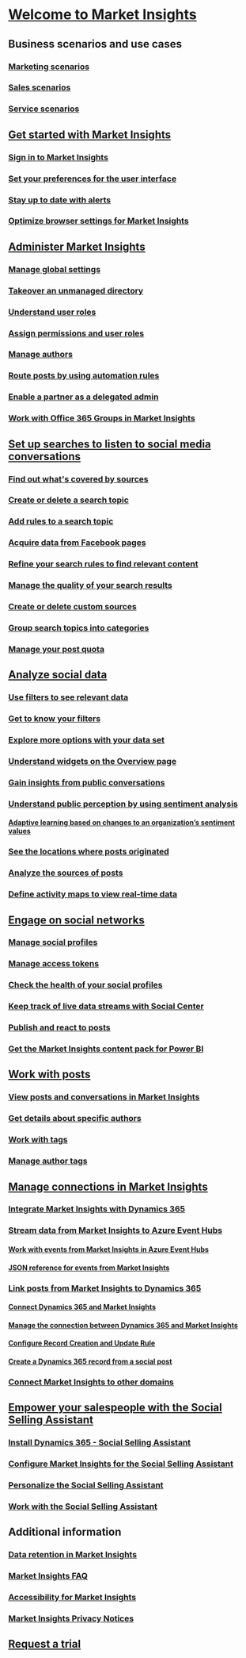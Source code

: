 # [Welcome to Market Insights](overview.md)
## Business scenarios and use cases
### [Marketing scenarios](overview-marketing-scenario.md)
### [Sales scenarios](overview-sales-scenario.md)
### [Service scenarios](overview-service-scenario.md)
## [Get started with Market Insights](get-started.md)
### [Sign in to Market Insights](sign-in.md)
### [Set your preferences for the user interface](user-preferences.md)
### [Stay up to date with alerts](email-alerts.md)
### [Optimize browser settings for Market Insights](system-browser-settings.md)
## [Administer Market Insights](settings-administration.md)
### [Manage global settings](manage-global-settings.md)
### [Takeover an unmanaged directory](admin-takeover.md)
### [Understand user roles](user-roles.md)
### [Assign permissions and user roles](assign-user-roles.md)
### [Manage authors](manage-authors.md)
### [Route posts by using automation rules](automation-rules.md)
### [Enable a partner as a delegated admin](delegated-admin.md)
### [Work with Office 365 Groups in Market Insights](office-365-groups.md)
## [Set up searches to listen to social media conversations](set-up-searches.md)
### [Find out what's covered by sources](sources-coverage.md)
### [Create or delete a search topic](create-delete-search-topic.md)
### [Add rules to a search topic](add-rules-search-topic.md)
### [Acquire data from Facebook pages](facebook-pages-data-acquisition.md)
### [Refine your search rules to find relevant content](refine-search-rules.md)
### [Manage the quality of your search results](search-results-quality.md)
### [Create or delete custom sources](custom-sources.md)
### [Group search topics into categories](search-topic-categories.md)
### [Manage your post quota](manage-post-quota.md)
## [Analyze social data](analyze-social-data-using-widgets.md)
### [Use filters to see relevant data](use-filters.md)
### [Get to know your filters](understand-filters.md)
### [Explore more options with your data set](more-options-with-data-set.md)
### [Understand widgets on the Overview page](analytics-overview.md)
### [Gain insights from public conversations](analytics-conversations.md)
### [Understand public perception by using sentiment analysis](analytics-sentiment.md)
#### [Adaptive learning based on changes to an organization’s sentiment values](adaptive-learning.md)
### [See the locations where posts originated](analytics-location.md)
### [Analyze the sources of posts](analytics-sources.md)
### [Define activity maps to view real-time data](activity-maps.md)
## [Engage on social networks](engage-on-social-networks.md)
### [Manage social profiles](manage-social-profiles.md)
### [Manage access tokens](manage-access-tokens.md)
### [Check the health of your social profiles](social-profiles-health-state.md)
### [Keep track of live data streams with Social Center](social-center.md)
### [Publish and react to posts](publish-react-posts.md)
### [Get the Market Insights content pack for Power BI](get-content-pack-for-power-bi.md)
## [Work with posts](work-with-posts.md)
### [View posts and conversations in Market Insights](posts-conversations.md)
### [Get details about specific authors](author-details.md)
### [Work with tags](tags.md)
### [Manage author tags](author-tags.md)
## [Manage connections in Market Insights](manage-connections.md)
### [Integrate Market Insights with Dynamics 365](integrate-widgets-dynamics-365.md)
### [Stream data from Market Insights to Azure Event Hubs](stream-data-to-event-hubs.md)
#### [Work with events from Market Insights in Azure Event Hubs](work-with-event-hubs.md)
#### [JSON reference for events from Market Insights](event-hubs-json-reference.md)
### [Link posts from Market Insights to Dynamics 365](link-posts-to-dynamics-365.md)
#### [Connect Dynamics 365 and Market Insights](connect-dynamics-365-record-creation.md)
#### [Manage the connection between Dynamics 365 and Market Insights](manage-connection-dynamics-365-record-creation.md)
#### [Configure Record Creation and Update Rule](configure-automatic-record-creation.md)
#### [Create a Dynamics 365 record from a social post](create-dynamics-365-record-from-social-post.md)
### [Connect Market Insights to other domains](connect-other-domains.md)
## [Empower your salespeople with the Social Selling Assistant](social-selling-assistant-overview.md)
### [Install Dynamics 365 - Social Selling Assistant](install-social-selling-assistant.md)
### [Configure Market Insights for the Social Selling Assistant](configure-social-selling-assistant.md)
### [Personalize the Social Selling Assistant](personalize-social-selling-assistant.md)
### [Work with the Social Selling Assistant](work-with-social-selling-assistant.md)
## Additional information
### [Data retention in Market Insights](data-retention.md)
### [Market Insights FAQ](faq.md)
### [Accessibility for Market Insights](accessibility.md)
### [Market Insights Privacy Notices](privacy-notices.md)
## [Request a trial](https://experience.dynamics.com/trials/)

